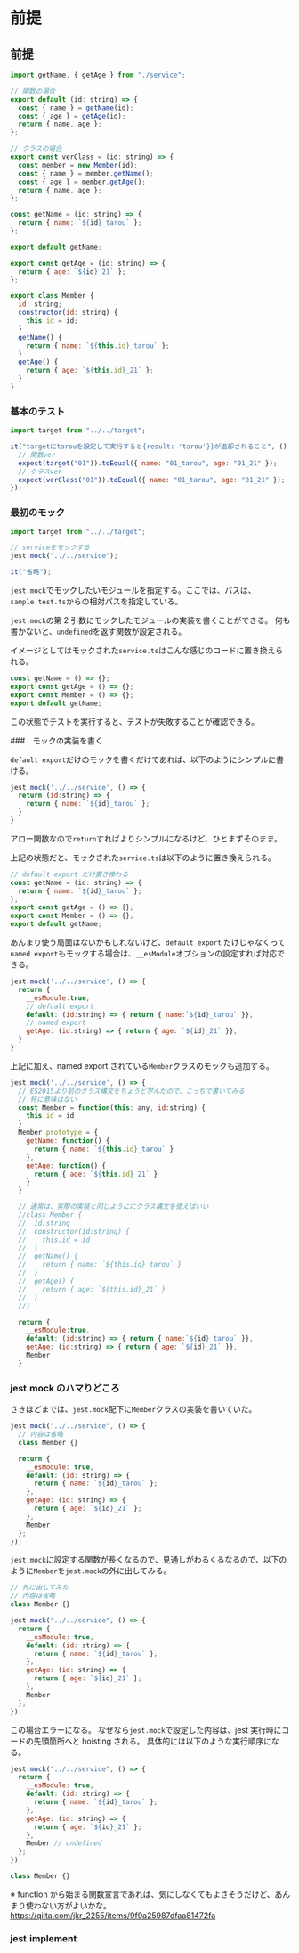 # 前提

## 前提

```javascript
import getName, { getAge } from "./service";

// 関数の場合
export default (id: string) => {
  const { name } = getName(id);
  const { age } = getAge(id);
  return { name, age };
};

// クラスの場合
export const verClass = (id: string) => {
  const member = new Member(id);
  const { name } = member.getName();
  const { age } = member.getAge();
  return { name, age };
};
```

```javascript
const getName = (id: string) => {
  return { name: `${id}_tarou` };
};

export default getName;

export const getAge = (id: string) => {
  return { age: `${id}_21` };
};

export class Member {
  id: string;
  constructor(id: string) {
    this.id = id;
  }
  getName() {
    return { name: `${this.id}_tarou` };
  }
  getAge() {
    return { age: `${this.id}_21` };
  }
}
```

### 基本のテスト

```javascript
import target from "../../target";

it("targetにtarouを設定して実行すると{result: 'tarou'}}が返却されること", () => {
  // 関数ver
  expect(target("01")).toEqual({ name: "01_tarou", age: "01_21" });
  // クラスver
  expect(verClass("01")).toEqual({ name: "01_tarou", age: "01_21" });
});
```

### 最初のモック

```javascript
import target from "../../target";

// serviceをモックする
jest.mock("../../service");

it("省略");
```

`jest.mock`でモックしたいモジュールを指定する。ここでは、パスは、`sample.test.ts`からの相対パスを指定している。

`jest.mock`の第 2 引数にモックしたモジュールの実装を書くことができる。
何も書かないと、`undefined`を返す関数が設定される。

イメージとしてはモックされた`service.ts`はこんな感じのコードに置き換えられる。

```javascript
const getName = () => {};
export const getAge = () => {};
export const Member = () => {};
export default getName;
```

この状態でテストを実行すると、テストが失敗することが確認できる。

###　モックの実装を書く

`default export`だけのモックを書くだけであれば、以下のようにシンプルに書ける。

```javascript
jest.mock('../../service', () => {
  return (id:string) => {
    return { name: `${id}_tarou` };
  }
}
```

アロー関数なので`return`すればよりシンプルになるけど、ひとまずそのまま。

上記の状態だと、モックされた`service.ts`は以下のように置き換えられる。

```javascript
// default export だけ置き換わる
const getName = (id: string) => {
  return { name: `${id}_tarou` };
};
export const getAge = () => {};
export const Member = () => {};
export default getName;
```

あんまり使う局面はないかもしれないけど、`default export` だけじゃなくって`named export`もモックする場合は、`__esModule`オプションの設定すれば対応できる。

```javascript
jest.mock('../../service', () => {
  return {
    __esModule:true,
    // defualt export
    default: (id:string) => { return { name:`${id}_tarou` }},
    // named export
    getAge: (id:string) => { return { age: `${id}_21` }},
  }
}
```

上記に加え、named export されている`Member`クラスのモックも追加する。

```javascript
jest.mock('../../service', () => {
  // ES2015より前のクラス構文をちょうど学んだので、こっちで書いてみる
  // 特に意味はない
  const Member = function(this: any, id:string) {
    this.id = id
  }
  Member.prototype = {
    getName: function() {
      return { name: `${this.id}_tarou` }
    },
    getAge: function() {
      return { age: `${this.id}_21` }
    }
  }

  // 通常は、実際の実装と同じようににクラス構文を使えばいい
  //class Member {
  //  id:string
  //  constructor(id:string) {
  //    this.id = id
  //  }
  //  getName() {
  //    return { name: `${this.id}_tarou` }
  //  }
  //  getAge() {
  //    return { age: `${this.id}_21` }
  //  }
  //}

  return {
    __esModule:true,
    default: (id:string) => { return { name:`${id}_tarou` }},
    getAge: (id:string) => { return { age: `${id}_21` }},
    Member
  }
```

### jest.mock のハマりどころ

さきほどまでは、`jest.mock`配下に`Member`クラスの実装を書いていた。

```javascript
jest.mock("../../service", () => {
  // 内容は省略
  class Member {}

  return {
    __esModule: true,
    default: (id: string) => {
      return { name: `${id}_tarou` };
    },
    getAge: (id: string) => {
      return { age: `${id}_21` };
    },
    Member
  };
});
```

`jest.mock`に設定する関数が長くなるので、見通しがわるくるなるので、以下のように`Member`を`jest.mock`の外に出してみる。

```javascript
// 外に出してみた
// 内容は省略
class Member {}

jest.mock("../../service", () => {
  return {
    __esModule: true,
    default: (id: string) => {
      return { name: `${id}_tarou` };
    },
    getAge: (id: string) => {
      return { age: `${id}_21` };
    },
    Member
  };
});
```

この場合エラーになる。
なぜなら`jest.mock`で設定した内容は、jest 実行時にコードの先頭箇所へと hoisting される。
具体的には以下のような実行順序になる。

```javascript
jest.mock("../../service", () => {
  return {
    __esModule: true,
    default: (id: string) => {
      return { name: `${id}_tarou` };
    },
    getAge: (id: string) => {
      return { age: `${id}_21` };
    },
    Member // undefined
  };
});

class Member {}
```

※ function から始まる関数宣言であれば、気にしなくてもよさそうだけど、あんまり使わない方がよいかな。
https://qiita.com/jkr_2255/items/9f9a25987dfaa81472fa

### jest.implement
